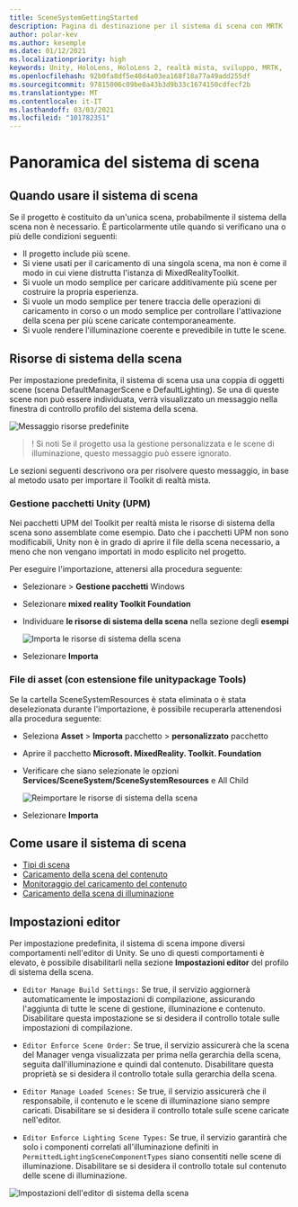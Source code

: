 ```yaml
---
title: SceneSystemGettingStarted
description: Pagina di destinazione per il sistema di scena con MRTK
author: polar-kev
ms.author: kesemple
ms.date: 01/12/2021
ms.localizationpriority: high
keywords: Unity, HoloLens, HoloLens 2, realtà mista, sviluppo, MRTK,
ms.openlocfilehash: 92b0fa8df5e48d4a03ea168f18a77a49add255df
ms.sourcegitcommit: 97815006c09be0a43b3d9b33c1674150cdfecf2b
ms.translationtype: MT
ms.contentlocale: it-IT
ms.lasthandoff: 03/03/2021
ms.locfileid: "101782351"
---
```

# <a name="scene-system-overview"></a>Panoramica del sistema di scena

## <a name="when-to-use-the-scene-system"></a>Quando usare il sistema di scena

Se il progetto è costituito da un'unica scena, probabilmente il sistema della scena non è necessario. È particolarmente utile quando si verificano una o più delle condizioni seguenti:

- Il progetto include più scene.
- Si viene usati per il caricamento di una singola scena, ma non è come il modo in cui viene distrutta l'istanza di MixedRealityToolkit.
- Si vuole un modo semplice per caricare additivamente più scene per costruire la propria esperienza.
- Si vuole un modo semplice per tenere traccia delle operazioni di caricamento in corso o un modo semplice per controllare l'attivazione della scena per più scene caricate contemporaneamente.
- Si vuole rendere l'illuminazione coerente e prevedibile in tutte le scene.

## <a name="scene-system-resources"></a>Risorse di sistema della scena

Per impostazione predefinita, il sistema di scena usa una coppia di oggetti scene (scena DefaultManagerScene e DefaultLighting). Se una di queste scene non può essere individuata, verrà visualizzato un messaggio nella finestra di controllo profilo del sistema della scena.

![Messaggio risorse predefinite](../images/scene-system/DefaultResourcesMessage.png)

>! Si noti Se il progetto usa la gestione personalizzata e le scene di illuminazione, questo messaggio può essere ignorato.

Le sezioni seguenti descrivono ora per risolvere questo messaggio, in base al metodo usato per importare il Toolkit di realtà mista.

### <a name="unity-package-manager-upm"></a>Gestione pacchetti Unity (UPM)

Nei pacchetti UPM del Toolkit per realtà mista le risorse di sistema della scena sono assemblate come esempio. Dato che i pacchetti UPM non sono modificabili, Unity non è in grado di aprire il file della scena necessario, a meno che non vengano importati in modo esplicito nel progetto.

Per eseguire l'importazione, attenersi alla procedura seguente:

- Selezionare   >  **Gestione pacchetti** Windows
- Selezionare **mixed reality Toolkit Foundation**
- Individuare **le risorse di sistema della scena** nella sezione degli **esempi**

  ![Importa le risorse di sistema della scena](../images/scene-system/UpmImportSceneSystemResources.png)

- Selezionare **Importa**

### <a name="asset-unitypackage-files"></a>File di asset (con estensione file unitypackage Tools)

Se la cartella SceneSystemResources è stata eliminata o è stata deselezionata durante l'importazione, è possibile recuperarla attenendosi alla procedura seguente:

- Seleziona **Asset**  >  **Importa** pacchetto  >  **personalizzato** pacchetto
- Aprire il pacchetto **Microsoft. MixedReality. Toolkit. Foundation**
- Verificare che siano selezionate le opzioni **Services/SceneSystem/SceneSystemResources** e All Child

  ![Reimportare le risorse di sistema della scena](../images/scene-system/ReimportSceneSystemResources.png)

- Selezionare **Importa**

## <a name="how-to-use-the-scene-system"></a>Come usare il sistema di scena

- [Tipi di scena](scene-system-scene-types.md)
- [Caricamento della scena del contenuto](scene-system-content-loading.md)
- [Monitoraggio del caricamento del contenuto](scene-system-load-progress.md)
- [Caricamento della scena di illuminazione](scene-system-lighting-scenes.md)

## <a name="editor-settings"></a>Impostazioni editor

Per impostazione predefinita, il sistema di scena impone diversi comportamenti nell'editor di Unity. Se uno di questi comportamenti è elevato, è possibile disabilitarli nella sezione **Impostazioni editor** del profilo di sistema della scena.

- `Editor Manage Build Settings:` Se true, il servizio aggiornerà automaticamente le impostazioni di compilazione, assicurando l'aggiunta di tutte le scene di gestione, illuminazione e contenuto. Disabilitare questa impostazione se si desidera il controllo totale sulle impostazioni di compilazione.

- `Editor Enforce Scene Order:` Se true, il servizio assicurerà che la scena del Manager venga visualizzata per prima nella gerarchia della scena, seguita dall'illuminazione e quindi dal contenuto. Disabilitare questa proprietà se si desidera il controllo totale sulla gerarchia della scena.

- `Editor Manage Loaded Scenes:` Se true, il servizio assicurerà che il responsabile, il contenuto e le scene di illuminazione siano sempre caricati. Disabilitare se si desidera il controllo totale sulle scene caricate nell'editor.

- `Editor Enforce Lighting Scene Types:` Se true, il servizio garantirà che solo i componenti correlati all'illuminazione definiti in `PermittedLightingSceneComponentTypes` siano consentiti nelle scene di illuminazione. Disabilitare se si desidera il controllo totale sul contenuto delle scene di illuminazione.

![Impostazioni dell'editor di sistema della scena](../images/scene-system/MRTK_SceneSystemProfileEditorSettings.PNG)
